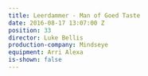 ```yaml
---
title: Leerdammer - Man of Goed Taste
date: 2016-08-17 13:07:00 Z
position: 33
director: Luke Bellis
production-company: Mindseye
equipment: Arri Alexa
is-shown: false
---
```


